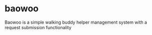 # baowoo
Baowoo is a simple walking buddy helper management system with a request submission functionality
